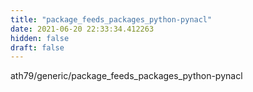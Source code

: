```yaml
---
title: "package_feeds_packages_python-pynacl"
date: 2021-06-20 22:33:34.412263
hidden: false
draft: false
---
```


ath79/generic/package_feeds_packages_python-pynacl

